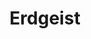 ---
title: Erdgeist
season: In House
period: Autumn
venue: Trent, Great Hall
playwright: Wedekind
translator: John Izbicki
season_sort: 20

crew:
  - role: Director
    name: John Izbicki

cast: 
  - role: Schwarz
    name: John Izbicki

---